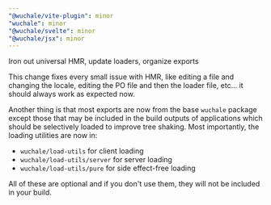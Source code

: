 ```yaml
---
"@wuchale/vite-plugin": minor
"wuchale": minor
"@wuchale/svelte": minor
"@wuchale/jsx": minor
---
```


Iron out universal HMR, update loaders, organize exports

This change fixes every small issue with HMR, like editing a file and changing the locale,
editing the PO file and then the loader file, etc... it should always work as expected now.

Another thing is that most exports are now from the base `wuchale` package
except those that may be included in the build outputs of applications which
should be selectively loaded to improve tree shaking. Most importantly, the loading utilities are now in:

- `wuchale/load-utils` for client loading
- `wuchale/load-utils/server` for server loading
- `wuchale/load-utils/pure` for side effect-free loading

All of these are optional and if you don't use them, they will not be included in your build.

